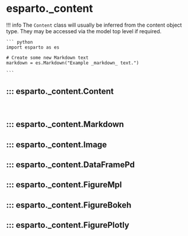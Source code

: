 # esparto._content

!!! info
    The `Content` class will usually be inferred from the content object type.
    They may be accessed via the model top level if required.

    ``` python
    import esparto as es

    # Create some new Markdown text
    markdown = es.Markdown("Example _markdown_ text.")

    ```

## ::: esparto._content.Content
<br>

## ::: esparto._content.Markdown

## ::: esparto._content.Image

## ::: esparto._content.DataFramePd

## ::: esparto._content.FigureMpl

## ::: esparto._content.FigureBokeh

## ::: esparto._content.FigurePlotly

<br>
